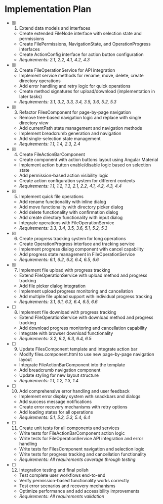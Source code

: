 # Implementation Plan

- [x] 1. Extend data models and interfaces





  - Create extended FileNode interface with selection state and permissions
  - Create FilePermissions, NavigationState, and OperationProgress interfaces
  - Create ActionConfig interface for action button configuration
  - _Requirements: 2.1, 2.2, 4.1, 4.2, 4.3_

- [x] 2. Create FileOperationService for API integration






  - Implement service methods for rename, move, delete, create directory operations
  - Add error handling and retry logic for quick operations
  - Create method signatures for upload/download (implementation in later tasks)
  - _Requirements: 3.1, 3.2, 3.3, 3.4, 3.5, 3.6, 5.2, 5.3_

- [x] 3. Refactor FilesComponent for page-by-page navigation




  - Remove tree-based navigation logic and replace with single directory view
  - Add currentPath state management and navigation methods
  - Implement breadcrumb generation and navigation
  - Add single-selection state management
  - _Requirements: 1.1, 1.4, 2.3, 2.4_

- [x] 4. Create FileActionBarComponent





  - Create component with action buttons layout using Angular Material
  - Implement action button enable/disable logic based on selection state
  - Add permission-based action visibility logic
  - Create action configuration system for different contexts
  - _Requirements: 1.1, 1.2, 1.3, 2.1, 2.2, 4.1, 4.2, 4.3, 4.4_

- [x] 5. Implement quick file operations





  - Add rename functionality with inline dialog
  - Add move functionality with directory picker dialog
  - Add delete functionality with confirmation dialog
  - Add create directory functionality with input dialog
  - Integrate operations with FileOperationService
  - _Requirements: 3.3, 3.4, 3.5, 3.6, 5.1, 5.2, 5.3_

- [x] 6. Create progress tracking system for long operations
  - Create OperationProgress interface and tracking service
  - Implement progress dialog component with cancel capability
  - Add progress state management in FileOperationService
  - _Requirements: 6.1, 6.2, 6.3, 6.4, 6.5, 6.6_

- [x] 7. Implement file upload with progress tracking





  - Extend FileOperationService with upload method and progress tracking
  - Add file picker dialog integration
  - Implement upload progress monitoring and cancellation
  - Add multiple file upload support with individual progress tracking
  - _Requirements: 3.1, 6.1, 6.3, 6.4, 6.5, 6.6_

- [ ] 8. Implement file download with progress tracking
  - Extend FileOperationService with download method and progress tracking
  - Add download progress monitoring and cancellation capability
  - Integrate with browser download functionality
  - _Requirements: 3.2, 6.2, 6.3, 6.4, 6.5_

- [ ] 9. Update FilesComponent template and integrate action bar
  - Modify files.component.html to use new page-by-page navigation layout
  - Integrate FileActionBarComponent into the template
  - Add breadcrumb navigation component
  - Update styling for new layout structure
  - _Requirements: 1.1, 1.2, 1.3, 1.4_

- [ ] 10. Add comprehensive error handling and user feedback
  - Implement error display system with snackbars and dialogs
  - Add success message notifications
  - Create error recovery mechanisms with retry options
  - Add loading states for all operations
  - _Requirements: 5.1, 5.2, 5.3, 5.4, 6.4_

- [ ] 11. Create unit tests for all components and services
  - Write tests for FileActionBarComponent action logic
  - Write tests for FileOperationService API integration and error handling
  - Write tests for FilesComponent navigation and selection logic
  - Write tests for progress tracking and cancellation functionality
  - _Requirements: All requirements coverage through testing_

- [ ] 12. Integration testing and final polish
  - Test complete user workflows end-to-end
  - Verify permission-based functionality works correctly
  - Test error scenarios and recovery mechanisms
  - Optimize performance and add accessibility improvements
  - _Requirements: All requirements validation_